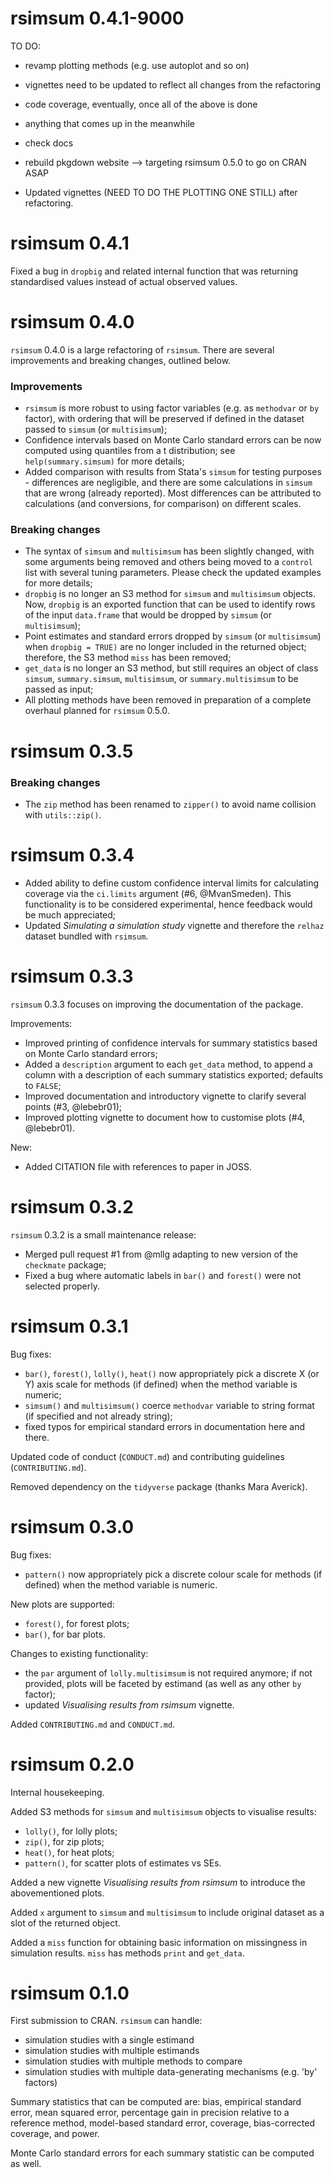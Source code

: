 # rsimsum 0.4.1-9000

TO DO:

* revamp plotting methods (e.g. use autoplot and so on)
* vignettes need to be updated to reflect all changes from the refactoring
* code coverage, eventually, once all of the above is done
* anything that comes up in the meanwhile
* check docs
* rebuild pkgdown website
--> targeting rsimsum 0.5.0 to go on CRAN ASAP

* Updated vignettes (NEED TO DO THE PLOTTING ONE STILL) after refactoring.

# rsimsum 0.4.1

Fixed a bug in `dropbig` and related internal function that was returning standardised values instead of actual observed values.

# rsimsum 0.4.0

`rsimsum` 0.4.0 is a large refactoring of `rsimsum`. 
There are several improvements and breaking changes, outlined below.

### Improvements

* `rsimsum` is more robust to using factor variables (e.g. as `methodvar` or `by` factor), with ordering that will be preserved if defined in the dataset passed to `simsum` (or `multisimsum`);
* Confidence intervals based on Monte Carlo standard errors can be now computed using quantiles from a t distribution; see `help(summary.simsum)` for more details;
* Added comparison with results from Stata's `simsum` for testing purposes - differences are negligible, and there are some calculations in `simsum` that are wrong (already reported). Most differences can be attributed to calculations (and conversions, for comparison) on different scales.

### Breaking changes

* The syntax of `simsum` and `multisimsum` has been slightly changed, with some arguments being removed and others being moved to a `control` list with several tuning parameters. Please check the updated examples for more details;
* `dropbig` is no longer an S3 method for `simsum` and `multisimsum` objects. Now, `dropbig` is an exported function that can be used to identify rows of the input `data.frame` that would be dropped by `simsum` (or `multisimsum`);
* Point estimates and standard errors dropped by `simsum` (or `multisimsum`) when `dropbig = TRUE)` are no longer included in the returned object; therefore, the S3 method `miss` has been removed;
* `get_data` is no longer an S3 method, but still requires an object of class `simsum`, `summary.simsum`, `multisimsum`, or `summary.multisimsum` to be passed as input;
* All plotting methods have been removed in preparation of a complete overhaul planned for `rsimsum` 0.5.0.

# rsimsum 0.3.5

### Breaking changes

* The `zip` method has been renamed to `zipper()` to avoid name collision with `utils::zip()`.

# rsimsum 0.3.4

* Added ability to define custom confidence interval limits for calculating coverage via the `ci.limits` argument (#6, @MvanSmeden). This functionality is to be considered experimental, hence feedback would be much appreciated;
* Updated _Simulating a simulation study_ vignette and therefore the `relhaz` dataset bundled with `rsimsum`.

# rsimsum 0.3.3

`rsimsum` 0.3.3 focuses on improving the documentation of the package.

Improvements:
* Improved printing of confidence intervals for summary statistics based on Monte Carlo standard errors;
* Added a `description` argument to each `get_data` method, to append a column with a description of each summary statistics exported; defaults to `FALSE`;
* Improved documentation and introductory vignette to clarify several points (#3, @lebebr01);
* Improved plotting vignette to document how to customise plots (#4, @lebebr01).

New:
* Added CITATION file with references to paper in JOSS.

# rsimsum 0.3.2

`rsimsum` 0.3.2 is a small maintenance release:
* Merged pull request #1 from @mllg adapting to new version of the `checkmate` package;
* Fixed a bug where automatic labels in `bar()` and `forest()` were not selected properly.

# rsimsum 0.3.1

Bug fixes:
* `bar()`, `forest()`, `lolly()`, `heat()` now appropriately pick a discrete X (or Y) axis scale for methods (if defined) when the method variable is numeric;
* `simsum()` and `multisimsum()` coerce `methodvar` variable to string format (if specified and not already string);
* fixed typos for empirical standard errors in documentation here and there.

Updated code of conduct (`CONDUCT.md`) and contributing guidelines (`CONTRIBUTING.md`).

Removed dependency on the `tidyverse` package (thanks Mara Averick).

# rsimsum 0.3.0

Bug fixes:
* `pattern()` now appropriately pick a discrete colour scale for methods (if defined) when the method variable is numeric.

New plots are supported:
* `forest()`, for forest plots;
* `bar()`, for bar plots.

Changes to existing functionality:
* the `par` argument of `lolly.multisimsum` is not required anymore; if not provided, plots will be faceted by estimand (as well as any other `by` factor);
* updated _Visualising results from rsimsum_ vignette.

Added `CONTRIBUTING.md` and `CONDUCT.md`.

# rsimsum 0.2.0

Internal housekeeping.

Added S3 methods for `simsum` and `multisimsum` objects to visualise results:
* `lolly()`, for lolly plots;
* `zip()`, for zip plots;
* `heat()`, for heat plots;
* `pattern()`, for scatter plots of estimates vs SEs.

Added a new vignette _Visualising results from rsimsum_ to introduce the abovementioned plots.

Added `x` argument to `simsum` and `multisimsum` to include original dataset as a slot of the returned object.

Added a `miss` function for obtaining basic information on missingness in simulation results. `miss` has methods `print` and `get_data`.

# rsimsum 0.1.0

First submission to CRAN. `rsimsum` can handle:

* simulation studies with a single estimand
* simulation studies with multiple estimands
* simulation studies with multiple methods to compare
* simulation studies with multiple data-generating mechanisms (e.g. 'by' factors)

Summary statistics that can be computed are: bias, empirical standard error, mean squared error, percentage gain in precision relative to a reference method, model-based standard error, coverage, bias-corrected coverage, and power. 

Monte Carlo standard errors for each summary statistic can be computed as well.

